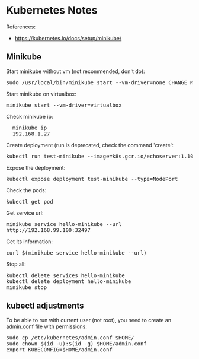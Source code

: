 <h1>Kubernetes Notes</h1>

References:

- https://kubernetes.io/docs/setup/minikube/

<h2>Minikube</h2>

Start minikube without vm (not recommended, don't do):

<pre>sudo /usr/local/bin/minikube start --vm-driver=none CHANGE_MINIKUBE_NONE_USER=true</pre>

Start minikube on virtualbox:

<pre>minikube start --vm-driver=virtualbox</pre>

Check minikube ip:
<pre>
  minikube ip
  192.168.1.27
</pre>

Create deployment (run is deprecated, check the command 'create':

<pre>kubectl run test-minikube --image=k8s.gcr.io/echoserver:1.10 --port=8080</pre>

Expose the deployment:

<pre>kubectl expose deployment test-minikube --type=NodePort</pre>

Check the pods:

<pre>kubectl get pod</pre>

Get service url:

<pre>
minikube service hello-minikube --url
http://192.168.99.100:32497
</pre>

Get its information:

<pre>curl $(minikube service hello-minikube --url)</pre>

Stop all:

<pre>
kubectl delete services hello-minikube
kubectl delete deployment hello-minikube
minikube stop
</pre>

<h2>kubectl adjustments</h2>

To be able to run with current user (not root), you need to create an admin.conf file with permissions:

<pre>
sudo cp /etc/kubernetes/admin.conf $HOME/
sudo chown $(id -u):$(id -g) $HOME/admin.conf
export KUBECONFIG=$HOME/admin.conf
</pre>
